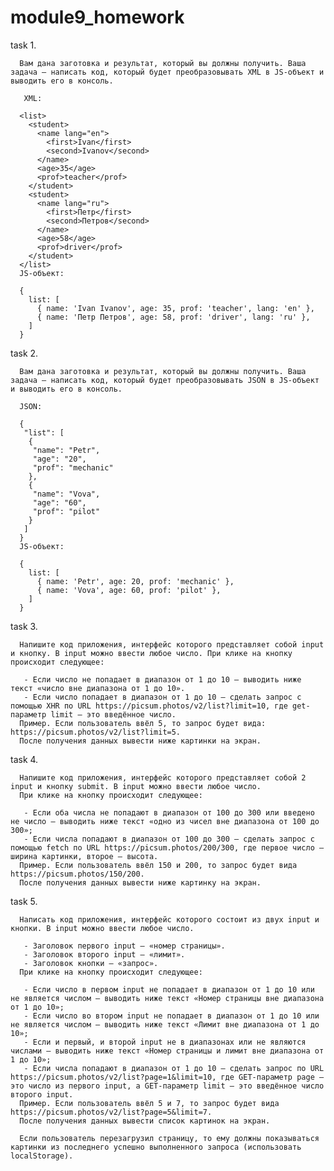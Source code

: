 # module9_homework

task 1.

      Вам дана заготовка и результат, который вы должны получить. Ваша задача — написать код, который будет преобразовывать XML в JS-объект и выводить его в консоль.

       XML:

      <list>
        <student>
          <name lang="en">
            <first>Ivan</first>
            <second>Ivanov</second>
          </name>
          <age>35</age>
          <prof>teacher</prof>
        </student>
        <student>
          <name lang="ru">
            <first>Петр</first>
            <second>Петров</second>
          </name>
          <age>58</age>
          <prof>driver</prof>
        </student>
      </list>
      JS-объект:

      {
        list: [
          { name: 'Ivan Ivanov', age: 35, prof: 'teacher', lang: 'en' },
          { name: 'Петр Петров', age: 58, prof: 'driver', lang: 'ru' },
        ]
      }

task 2.

      Вам дана заготовка и результат, который вы должны получить. Ваша задача — написать код, который будет преобразовывать JSON в JS-объект и выводить его в консоль.

      JSON:

      {
       "list": [
        {
         "name": "Petr",
         "age": "20",
         "prof": "mechanic"
        },
        {
         "name": "Vova",
         "age": "60",
         "prof": "pilot"
        }
       ]
      }
      JS-объект:

      {
        list: [
          { name: 'Petr', age: 20, prof: 'mechanic' },
          { name: 'Vova', age: 60, prof: 'pilot' },
        ]
      }
      
task 3.

      Напишите код приложения, интерфейс которого представляет собой input и кнопку. В input можно ввести любое число. При клике на кнопку происходит следующее:
      
       - Если число не попадает в диапазон от 1 до 10 — выводить ниже текст «число вне диапазона от 1 до 10».
       - Если число попадает в диапазон от 1 до 10 — сделать запрос c помощью XHR по URL https://picsum.photos/v2/list?limit=10, где get-параметр limit — это введённое число.
      Пример. Если пользователь ввёл 5, то запрос будет вида: https://picsum.photos/v2/list?limit=5.
      После получения данных вывести ниже картинки на экран.

task 4.
      
      Напишите код приложения, интерфейс которого представляет собой 2 input и кнопку submit. В input можно ввести любое число.
      При клике на кнопку происходит следующее:

       - Если оба числа не попадают в диапазон от 100 до 300 или введено не число — выводить ниже текст «одно из чисел вне диапазона от 100 до 300»;
       - Если числа попадают в диапазон от 100 до 300 — сделать запрос c помощью fetch по URL https://picsum.photos/200/300, где первое число — ширина картинки, второе — высота.
      Пример. Если пользователь ввёл 150 и 200, то запрос будет вида https://picsum.photos/150/200.
      После получения данных вывести ниже картинку на экран.

task 5.

      Написать код приложения, интерфейс которого состоит из двух input и кнопки. В input можно ввести любое число.

       - Заголовок первого input — «номер страницы».
       - Заголовок второго input — «лимит».
       - Заголовок кнопки — «запрос».
      При клике на кнопку происходит следующее:

       - Если число в первом input не попадает в диапазон от 1 до 10 или не является числом — выводить ниже текст «Номер страницы вне диапазона от 1 до 10»;
       - Если число во втором input не попадает в диапазон от 1 до 10 или не является числом — выводить ниже текст «Лимит вне диапазона от 1 до 10»;
       - Если и первый, и второй input не в диапазонах или не являются числами — выводить ниже текст «Номер страницы и лимит вне диапазона от 1 до 10»;
       - Если числа попадают в диапазон от 1 до 10 — сделать запрос по URL https://picsum.photos/v2/list?page=1&limit=10, где GET-параметр page — это число из первого input, а GET-параметр limit — это введённое число второго input.
      Пример. Если пользователь ввёл 5 и 7, то запрос будет вида https://picsum.photos/v2/list?page=5&limit=7.
      После получения данных вывести список картинок на экран.

      Если пользователь перезагрузил страницу, то ему должны показываться картинки из последнего успешно выполненного запроса (использовать localStorage).
